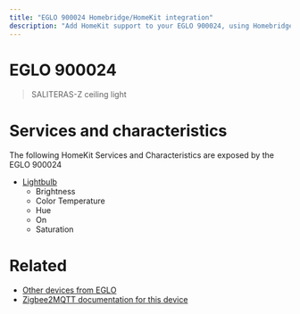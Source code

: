 ```yaml
---
title: "EGLO 900024 Homebridge/HomeKit integration"
description: "Add HomeKit support to your EGLO 900024, using Homebridge, Zigbee2MQTT and homebridge-z2m."
---
```

<!---
This file has been GENERATED using src/docgen/docgen.ts
DO NOT EDIT THIS FILE MANUALLY!
-->
# EGLO 900024
> SALITERAS-Z ceiling light


# Services and characteristics
The following HomeKit Services and Characteristics are exposed by
the EGLO 900024

* [Lightbulb](../../light.md)
  * Brightness
  * Color Temperature
  * Hue
  * On
  * Saturation


# Related
* [Other devices from EGLO](../index.md#eglo)
* [Zigbee2MQTT documentation for this device](https://www.zigbee2mqtt.io/devices/900024.html)